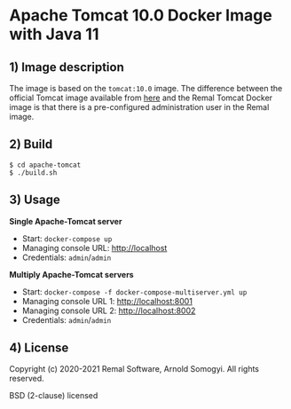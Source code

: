 # Apache Tomcat 10.0 Docker Image with Java 11

## 1) Image description
The image is based on the `tomcat:10.0` image.
The difference between the official Tomcat image available from [here](https://hub.docker.com/_/tomcat) and the Remal Tomcat Docker image is that there is a pre-configured administration user in the Remal image.

## 2) Build
~~~
$ cd apache-tomcat
$ ./build.sh
~~~

## 3) Usage

__Single Apache-Tomcat server__
* Start: `docker-compose up`
* Managing console URL: [http://localhost](http://localhost)
* Credentials: `admin`/`admin`

__Multiply Apache-Tomcat servers__
* Start: `docker-compose -f docker-compose-multiserver.yml up`
* Managing console URL 1: [http://localhost:8001](http://localhost:8001)
* Managing console URL 2: [http://localhost:8002](http://localhost:8002)
* Credentials: `admin`/`admin`

## 4) License
Copyright (c) 2020-2021 Remal Software, Arnold Somogyi. All rights reserved.

BSD (2-clause) licensed
